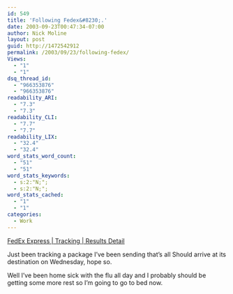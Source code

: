 ```yaml
---
id: 549
title: 'Following Fedex&#8230;.'
date: 2003-09-23T00:47:34-07:00
author: Nick Moline
layout: post
guid: http://1472542912
permalink: /2003/09/23/following-fedex/
Views:
  - "1"
  - "1"
dsq_thread_id:
  - "966353876"
  - "966353876"
readability_ARI:
  - "7.3"
  - "7.3"
readability_CLI:
  - "7.7"
  - "7.7"
readability_LIX:
  - "32.4"
  - "32.4"
word_stats_word_count:
  - "51"
  - "51"
word_stats_keywords:
  - s:2:"N;";
  - s:2:"N;";
word_stats_cached:
  - "1"
  - "1"
categories:
  - Work
---
```

[FedEx Express | Tracking | Results Detail](http://www.fedex.com/cgi-bin/tracking "FedEx Express | Tracking | Results Detail")

Just been tracking a package I&#8217;ve been sending that&#8217;s all <!--Element not supported - Type: 8 Name: #comment--> Should arrive at its destination on Wednesday, hope so.

Well I&#8217;ve been home sick with the flu all day and I probably should be getting some more rest so I&#8217;m going to go to bed now.